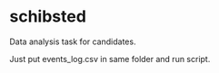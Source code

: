 # schibsted
Data analysis task for candidates.

Just put events_log.csv in same folder and run script.
